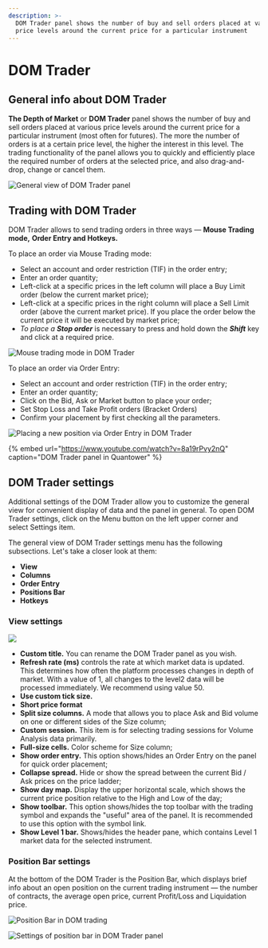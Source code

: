 ```yaml
---
description: >-
  DOM Trader panel shows the number of buy and sell orders placed at various
  price levels around the current price for a particular instrument
---
```


# DOM Trader

## General info about DOM Trader

**The Depth of Market** or **DOM Trader** panel shows the number of buy and sell orders placed at various price levels around the current price for a particular instrument \(most often for futures\). The more the number of orders is at a certain price level, the higher the interest in this level. The trading functionality of the panel allows you to quickly and efficiently place the required number of orders at the selected price, and also drag-and-drop, change or cancel them.

![General view of DOM Trader panel](../.gitbook/assets/domscheme.png)

## Trading with DOM Trader

DOM Trader allows to send trading orders in three ways  — **Mouse Trading mode,** **Order Entry and Hotkeys.**

To place an order via Mouse Trading mode:

* Select an account and order restriction \(TIF\) in the order entry;
* Enter an order quantity;
* Left-click at a specific prices in the left column will place a Buy Limit order \(below the current market price\);
* Left-click at a specific prices in the right column will place a Sell Limit order \(above the current market price\). If you place the order below the current price it will be executed by market price;
* _To place a **Stop order**_ is necessary to press and hold down the _**Shift**_ key and click at a required price.

![Mouse trading mode in DOM Trader](../.gitbook/assets/dom-trader-via-mouse.gif)

To place an order via Order Entry:

* Select an account and order restriction \(TIF\) in the order entry;
* Enter an order quantity;
* Click on the Bid, Ask or Market button to place your order;
* Set Stop Loss and Take Profit orders \(Bracket Orders\)
* Confirm your placement by first checking all the parameters.

![Placing a new position via Order Entry in DOM Trader ](../.gitbook/assets/oco-dom.gif)

{% embed url="https://www.youtube.com/watch?v=8a19rPvy2nQ" caption="DOM Trader panel in Quantower" %}

## DOM Trader settings

Additional settings of the DOM Trader allow you to customize the general view for convenient display of data and the panel in general. To open DOM Trader settings, click on the Menu button on the left upper corner and select Settings item.

The general view of DOM Trader settings menu has the following subsections. Let's take a closer look at them:

* **View**
* **Columns**
* **Order Entry**
* **Positions Bar**
* **Hotkeys**

### View settings

![](../.gitbook/assets/image%20%28146%29.png)

* **Custom title.** You can rename the DOM Trader panel as you wish.
* **Refresh rate \(ms\)** controls the rate at which market data is updated. This determines how often the platform processes changes in depth of market. With a value of 1, all changes to the level2 data will be processed immediately. We recommend using value 50. 
* **Use custom tick size.** 
* **Short price format**
* **Split size columns.** A mode that allows you to place Ask and Bid volume on one or different sides of the Size column;
* **Custom session.** This item is for selecting trading sessions for Volume Analysis data primarily.
* **Full-size cells.** Color scheme for Size column;
* **Show order entry.** This option shows/hides an Order Entry on the panel for quick order placement;
* **Collapse spread.** Hide or show the spread between the current Bid / Ask prices on the price ladder;
* **Show day map.** Display the upper horizontal scale, which shows the current price position relative to the High and Low of the day;
* **Show toolbar.**  This option shows/hides the top toolbar with the trading symbol and expands the "useful" area of the panel. It is recommended to use this option with the symbol link.
* **Show Level 1 bar.** Shows/hides the header pane, which contains Level 1 market data for the selected instrument.

### Position Bar settings

At the bottom of the DOM Trader is the Position Bar, which displays brief info about an open position on the current trading instrument  — the number of contracts, the average open price, current Profit/Loss and Liquidation price.

![Position Bar in DOM trading](../.gitbook/assets/dom-position-bar1.png)

![Settings of position bar in DOM Trader panel](../.gitbook/assets/image%20%28145%29.png)



